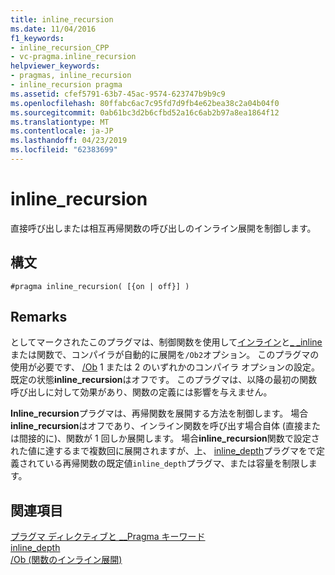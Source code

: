 ```yaml
---
title: inline_recursion
ms.date: 11/04/2016
f1_keywords:
- inline_recursion_CPP
- vc-pragma.inline_recursion
helpviewer_keywords:
- pragmas, inline_recursion
- inline_recursion pragma
ms.assetid: cfef5791-63b7-45ac-9574-623747b9b9c9
ms.openlocfilehash: 80ffabc6ac7c95fd7d9fb4e62bea38c2a04b04f0
ms.sourcegitcommit: 0ab61bc3d2b6cfbd52a16c6ab2b97a8ea1864f12
ms.translationtype: MT
ms.contentlocale: ja-JP
ms.lasthandoff: 04/23/2019
ms.locfileid: "62383699"
---
```

# <a name="inlinerecursion"></a>inline_recursion
直接呼び出しまたは相互再帰関数の呼び出しのインライン展開を制御します。

## <a name="syntax"></a>構文

```
#pragma inline_recursion( [{on | off}] )
```

## <a name="remarks"></a>Remarks

としてマークされたこのプラグマは、制御関数を使用して[インライン](../cpp/inline-functions-cpp.md)と[_ _inline](../cpp/inline-functions-cpp.md)または関数で、コンパイラが自動的に展開を`/Ob2`オプション。 このプラグマの使用が必要です、 [/Ob](../build/reference/ob-inline-function-expansion.md) 1 または 2 のいずれかのコンパイラ オプションの設定。 既定の状態**inline_recursion**はオフです。 このプラグマは、以降の最初の関数呼び出しに対して効果があり、関数の定義には影響を与えません。

**Inline_recursion**プラグマは、再帰関数を展開する方法を制御します。 場合**inline_recursion**はオフであり、インライン関数を呼び出す場合自体 (直接または間接的に)、関数が 1 回しか展開します。 場合**inline_recursion**関数で設定された値に達するまで複数回に展開されますが、上、 [inline_depth](../preprocessor/inline-depth.md)プラグマをで定義されている再帰関数の既定値`inline_depth`プラグマ、または容量を制限します。

## <a name="see-also"></a>関連項目

[プラグマ ディレクティブと __Pragma キーワード](../preprocessor/pragma-directives-and-the-pragma-keyword.md)<br/>
[inline_depth](../preprocessor/inline-depth.md)<br/>
[/Ob (関数のインライン展開)](../build/reference/ob-inline-function-expansion.md)